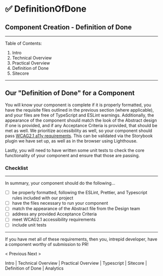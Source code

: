 # ✅ DefinitionOfDone

## Component Creation - Definition of Done

***

Table of Contents:

1. Intro
2. Technical Overview
3. Practical Overview
4. Definition of Done
5. Sitecore

***

## Our "Definition of Done" for a Component

You will know your component is complete if it is properly formatted, you have the requisite files outlined in the previous section (where applicable), and your files are free of TypeScript and ESLint warnings. Additionally, the appearance of the component should match the look of the Abstract design if one is provided, and if any Acceptance Criteria is provided, that should be met as well. We prioritize accessibility as well, so your component should pass [WCAG2.1 a11y requirements](https://www.w3.org/WAI/standards-guidelines/wcag/glance/). This can be validated via the Storybook plugin we have set up, as well as in the browser using Lighthouse.

Lastly, you will need to have written some unit tests to check the core functionality of your component and ensure that those are passing.

### Checklist

***

In summary, your component should do the following...

* [ ] be properly formatted, following the ESLint, Prettier, and Typescript rules included with our project
* [ ] have the files necessary to run your component
* [ ] match the appearance of the Abstract file from the Design team
* [ ] address any provided Acceptance Criteria
* [ ] meet WCAG2.1 accessibility requirements
* [ ] include unit tests

***

If you have met all of these requirements, then you, intrepid developer, have a component worthy of submission to PR!

< Previous Next >

Intro | Technical Overview | Practical Overview | Typescript | Sitecore | Definition of Done | Analytics
